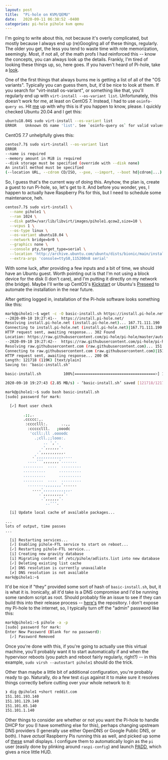 ```yaml
---
layout: post
title:  "Pi-hole on KVM/QEMU"
date:   2020-09-11 06:38:52 -0400
categories: pi-hole pihole kvm qemu
---
```


I'm going to write about this, not because it's overly complicated, but mostly because I always end up (re)Googling all of these things, regularly. The older you get, the less you tend to waste time with rote memorization, seemingly. Most, if not all, of the math profs I had reinforced this -- know the concepts, you can always look up the details. Frankly, I'm tired of looking these things up, so, here goes. If you haven't heard of Pi-hole, take a [look](https://pi-hole.net).

One of the first things that always burns me is getting a list of all of the "OS variants". Typically you can guess them, but, it'd be nice to look at them. If you search for "virt-install os-variant", or something like that, you'll regularly end up with `virt-install --os-variant list`. Unfortunately, this doesn't work for me, at least on CentOS 7. Instead, I had to use `osinfo-query os`. Hit [me](mailto:mamercad@gmail.com) up with why this is if you happen to know, please.
I quickly checked Ubuntu 20.04 and I get this:

```bash
ubuntu18.04$ sudo virt-install --os-variant list
ERROR    Unknown OS name 'list'. See `osinfo-query os` for valid values.
```

CentOS 7.7 unhelpfully gives this:

```bash
centos7.7$ sudo virt-install --os-variant list
ERROR
--name is required
--memory amount in MiB is required
--disk storage must be specified (override with --disk none)
An install method must be specified
(--location URL, --cdrom CD/ISO, --pxe, --import, --boot hd|cdrom|...)
```

So, I guess that's the current way of doing this. Anyhow, the plan is, create a guest to run Pi-hole, so, let's get to it. And before you wonder, yes, I happen to actually have Raspberry Pis for this, but I need to schedule some maintenance, heh.

```bash
centos7.7$ sudo virt-install \
  --name pihole1 \
  --ram 1024 \
  --disk path=/var/lib/libvirt/images/pihole1.qcow2,size=10 \
  --vcpus 1 \
  --os-type linux \
  --os-variant ubuntu18.04 \
  --network bridge=br0 \
  --graphics none \
  --console pty,target_type=serial \
  --location 'http://archive.ubuntu.com/ubuntu/dists/bionic/main/installer-amd64/' \
  --extra-args 'console=ttyS0,115200n8 serial'
```

With some luck, after providing a few inputs and a bit of time, we should have an Ubuntu guest. Worth pointing out is that I'm not using a block device for the disk (I don't care), and I'm putting it directly on my network (the bridge). Maybe I'll write up CentOS's [Kickstart](https://docs.centos.org/en-US/centos/install-guide/Kickstart2/) or Ubuntu's [Preseed](https://help.ubuntu.com/lts/installation-guide/amd64/apb.html) to automate the installation in the near future.

After getting logged in, installation of the Pi-hole software looks something like this:

```bash
mark@pihole1:~$ wget -c -O basic-install.sh https://install.pi-hole.net
--2020-09-10 19:27:41--  https://install.pi-hole.net/
Resolving install.pi-hole.net (install.pi-hole.net)... 167.71.111.190
Connecting to install.pi-hole.net (install.pi-hole.net)|167.71.111.190|:443... connected.
HTTP request sent, awaiting response... 302 Found
Location: https://raw.githubusercontent.com/pi-hole/pi-hole/master/automated%20install/basic-install.sh [following]
--2020-09-10 19:27:42--  https://raw.githubusercontent.com/pi-hole/pi-hole/master/automated%20install/basic-install.sh
Resolving raw.githubusercontent.com (raw.githubusercontent.com)... 151.101.64.133, 151.101.128.133, 151.101.0.133, ...
Connecting to raw.githubusercontent.com (raw.githubusercontent.com)|151.101.64.133|:443... connected.
HTTP request sent, awaiting response... 200 OK
Length: 121718 (119K) [text/plain]
Saving to: ‘basic-install.sh’

basic-install.sh          100%[====================================>] 118.87K  --.-KB/s    in 0.04s

2020-09-10 19:27:43 (2.85 MB/s) - ‘basic-install.sh’ saved [121718/121718]
```

```bash
mark@pihole1:~$ sudo bash basic-install.sh
[sudo] password for mark:

  [✓] Root user check

        .;;,.
        .ccccc:,.
         :cccclll:.      ..,,
          :ccccclll.   ;ooodc
           'ccll:;ll .oooodc
             .;cll.;;looo:.
                 .. ','.
                .',,,,,,'.
              .',,,,,,,,,,.
            .',,,,,,,,,,,,....
          ....''',,,,,,,'.......
        .........  ....  .........
        ..........      ..........
        ..........      ..........
        .........  ....  .........
          ........,,,,,,,'......
            ....',,,,,,,,,,,,.
               .',,,,,,,,,'.
                .',,,,,,'.
                  ..'''.

  [i] Update local cache of available packages...

...
lots of output, time passes
...

  [i] Restarting services...
  [✓] Enabling pihole-FTL service to start on reboot...
  [✓] Restarting pihole-FTL service...
  [i] Creating new gravity database
  [i] Migrating content of /etc/pihole/adlists.list into new database
  [✓] Deleting existing list cache
  [✗] DNS resolution is currently unavailable
  [✗] DNS resolution is not available
mark@pihole1:~$
```

It'd be nice if "they" provided some sort of hash of `basic-install.sh`, but, it is what it is. Ironically, all it'd take is a DNS compromise and I'd be running some random script as root. Should probably file an issue to see if they can build this into their release process -- [here's](https://github.com/pi-hole/pi-hole) the repository. I don't expose my Pi-hole to the internet, so, I typically turn off the "admin" password like this:

```bash
mark@pihole1:~$ pihole -a -p
[sudo] password for mark:
Enter New Password (Blank for no password):
  [✓] Password Removed
```

Once you're done with this, if you're going to actually use this virtual machine, you'll probably want it to start automatically if and when the hypervisor reboots (you patch and reboot fairly regularly, right?) -- in this example, `sudo virsh --autostart pihole1` should do the trick.

Other than maybe a little bit of additional configuration, you're probably ready to go. Naturally, do a few test `dig`s against it to make sure it resolves things correctly before cutting over your whole network to it:

```bash
❯ dig @pihole1 +short reddit.com
151.101.193.140
151.101.129.140
151.101.65.140
151.101.1.140
```

Other things to consider are whether or not you want the Pi-hole to handle DHCP for you (I have something else for this), perhaps changing upstream DNS providers (I generally use either OpenDNS or Google Public DNS, or both). I have *actual* Raspberry Pis running this as well, and picked up some of [these](https://www.amazon.com/STARTO-Raspberry-320x480-Resolution-Display/dp/B07S695VQM/ref=sr_1_4?dchild=1&keywords=pitft+3.5&qid=1599820165&sr=8-4) small displays. I configure them to automatically login as the `pi` user (easily done by plinking around `raspi-config`) and launch [PADD](https://github.com/pi-hole/PADD), which gives a nice little HUD.

